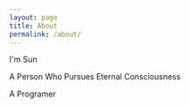 ```yaml
---
layout: page
title: About
permalink: /about/
---
```


I'm Sun

A Person Who Pursues Eternal Consciousness

A Programer
